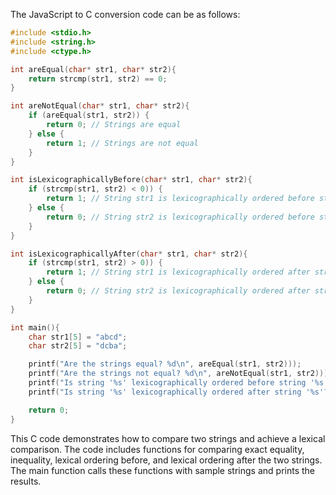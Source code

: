 The JavaScript to C conversion code can be as follows:

```C
#include <stdio.h>
#include <string.h>
#include <ctype.h>

int areEqual(char* str1, char* str2){
    return strcmp(str1, str2) == 0;
}

int areNotEqual(char* str1, char* str2){
    if (areEqual(str1, str2)) {
        return 0; // Strings are equal
    } else {
        return 1; // Strings are not equal
    }
}

int isLexicographicallyBefore(char* str1, char* str2){
    if (strcmp(str1, str2) < 0)) {
        return 1; // String str1 is lexicographically ordered before string str2
    } else {
        return 0; // String str2 is lexicographically ordered before string str1
    }
}

int isLexicographicallyAfter(char* str1, char* str2){
    if (strcmp(str1, str2) > 0)) {
        return 1; // String str1 is lexicographically ordered after string str2
    } else {
        return 0; // String str2 is lexicographically ordered after string str1
    }
}

int main(){
    char str1[5] = "abcd";
    char str2[5] = "dcba";

    printf("Are the strings equal? %d\n", areEqual(str1, str2)));
    printf("Are the strings not equal? %d\n", areNotEqual(str1, str2))));
    printf("Is string '%s' lexicographically ordered before string '%s'? %d\n", str1, str2, isLexicographicallyBefore(str1, str2)))));
    printf("Is string '%s' lexicographically ordered after string '%s'? %d\n", str1, str2, isLexicographicallyAfter(str1, str2))));

    return 0;
}
```

This C code demonstrates how to compare two strings and achieve a lexical comparison. The code includes functions for comparing exact equality, inequality, lexical ordering before, and lexical ordering after the two strings. The main function calls these functions with sample strings and prints the results.
